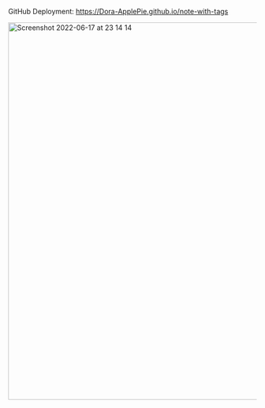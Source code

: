 GitHub Deployment: https://Dora-ApplePie.github.io/note-with-tags

<img width="765" alt="Screenshot 2022-06-17 at 23 14 14" src="https://user-images.githubusercontent.com/64865674/174395297-dcb6c32c-ad3e-44fe-ac71-3e3e4a1a7092.png">
